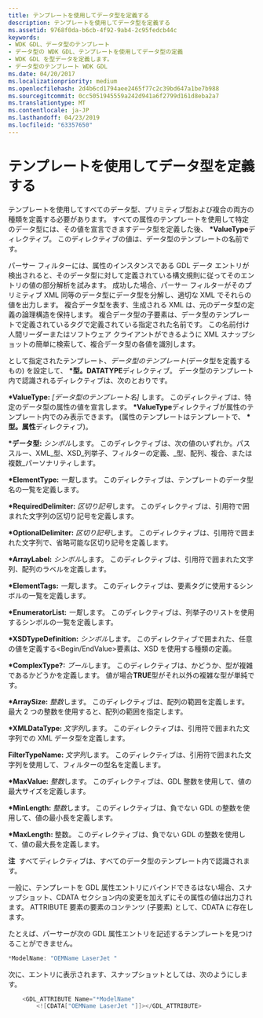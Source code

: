 ```yaml
---
title: テンプレートを使用してデータ型を定義する
description: テンプレートを使用してデータ型を定義する
ms.assetid: 9768f0da-b6cb-4f92-9ab4-2c95fedcb44c
keywords:
- WDK GDL、データ型のテンプレート
- データ型の WDK GDL、テンプレートを使用してデータ型の定義
- WDK GDL を型データを定義します。
- データ型のテンプレート WDK GDL
ms.date: 04/20/2017
ms.localizationpriority: medium
ms.openlocfilehash: 2d4b6cd1794aee2465f77c2c39bd647a1be7b988
ms.sourcegitcommit: 0cc5051945559a242d941a6f2799d161d8eba2a7
ms.translationtype: MT
ms.contentlocale: ja-JP
ms.lasthandoff: 04/23/2019
ms.locfileid: "63357650"
---
```

#  <a name="defining-data-types-by-using-templates"></a>テンプレートを使用してデータ型を定義する


テンプレートを使用してすべてのデータ型、プリミティブ型および複合の両方の種類を定義する必要があります。 すべての属性のテンプレートを使用して特定のデータ型には、その値を宣言できますデータ型を定義した後、  **\*ValueType**ディレクティブ。 このディレクティブの値は、データ型のテンプレートの名前です。

パーサー フィルターには、属性のインスタンスである GDL データ エントリが検出されると、そのデータ型に対して定義されている構文規則に従ってそのエントリの値の部分解析を試みます。 成功した場合、パーサー フィルターがそのプリミティブ XML 同等のデータ型にデータ型を分解し、適切な XML でそれらの値を出力します。 複合データ型を表す、生成される XML は、元のデータ型の定義の論理構造を保持します。 複合データ型の子要素は、データ型のテンプレートで定義されているタグで定義されている指定された名前です。 この名前付け人間リーダーまたはソフトウェア クライアントができるように XML スナップショットの簡単に検索して、複合データ型の各値を識別します。

として指定されたテンプレート、*データ型のテンプレート*(データ型を定義するもの) を設定して、 **\*型。DATATYPE**ディレクティブ。 データ型のテンプレート内で認識されるディレクティブは、次のとおりです。

**\*ValueType:** *\[データ型のテンプレート名\]* します。 このディレクティブは、特定のデータ型の属性の値を宣言します。 **\*ValueType**ディレクティブが属性のテンプレート内でのみ表示できます。 (属性のテンプレートはテンプレートで、 **\*型。属性**ディレクティブ)。

**\*データ型:** *シンボル*します。 このディレクティブは、次の値のいずれか。パススルー、XML\_型、XSD\_列挙子、フィルターの定義、\_型、配列、複合、または複数\_パーソナリティします。

**\*ElementType:** *一覧*します。 このディレクティブは、テンプレートのデータ型名の一覧を定義します。

**\*RequiredDelimiter:** *区切り記号*します。 このディレクティブは、引用符で囲まれた文字列の区切り記号を定義します。

**\*OptionalDelimiter:** *区切り記号*します。 このディレクティブは、引用符で囲まれた文字列で、省略可能な区切り記号を定義します。

**\*ArrayLabel:** *シンボル*します。 このディレクティブは、引用符で囲まれた文字列、配列のラベルを定義します。

**\*ElementTags:** *一覧*します。 このディレクティブは、要素タグに使用するシンボルの一覧を定義します。

**\*EnumeratorList:** *一覧*します。 このディレクティブは、列挙子のリストを使用するシンボルの一覧を定義します。

**\*XSDTypeDefinition:** *シンボル*します。 このディレクティブで囲まれた、任意の値を定義する&lt;Begin/EndValue&gt;要素は、XSD を使用する種類の定義。

**\*ComplexType?:** *ブール*します。 このディレクティブは、かどうか、型が複雑であるかどうかを定義します。 値が場合**TRUE**型がそれ以外の複雑な型が単純です。

**\*ArraySize:** *整数*します。 このディレクティブは、配列の範囲を定義します。 最大 2 つの整数を使用すると、配列の範囲を指定します。

**\*XMLDataType:** *文字列*します。 このディレクティブは、引用符で囲まれた文字列での XML データ型を定義します。

**FilterTypeName:** *文字列*します。 このディレクティブは、引用符で囲まれた文字列を使用して、フィルターの型名を定義します。

**\*MaxValue:** *整数*します。 このディレクティブは、GDL 整数を使用して、値の最大サイズを定義します。

**\*MinLength:** *整数*します。 このディレクティブは、負でない GDL の整数を使用して、値の最小長を定義します。

**\*MaxLength:** 整数。 このディレクティブは、負でない GDL の整数を使用して、値の最大長を定義します。

**注**  すべてディレクティブは、すべてのデータ型のテンプレート内で認識されます。

 

一般に、テンプレートを GDL 属性エントリにバインドできるはない場合、スナップショット、CDATA セクション内の変更を加えずにその属性の値は出力されます。 ATTRIBUTE 要素の要素のコンテンツ (子要素) として、CDATA に存在します。

たとえば、パーサーが次の GDL 属性エントリを記述するテンプレートを見つけることができません。

```cpp
*ModelName: "OEMName LaserJet "
```

次に、エントリに表示されます、スナップショットとしては、次のようにします。

```cpp
    <GDL_ATTRIBUTE Name="*ModelName" 
        <![CDATA["OEMName LaserJet "]]></GDL_ATTRIBUTE>
```

 

 




